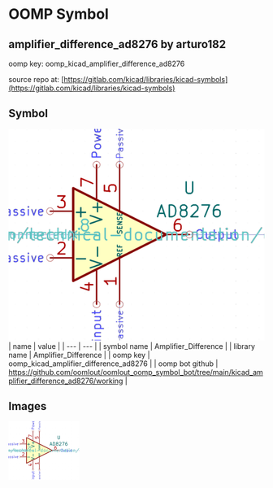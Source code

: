 # OOMP Symbol  
## amplifier_difference_ad8276  by arturo182  
  
oomp key: oomp_kicad_amplifier_difference_ad8276  
  
source repo at: [https://gitlab.com/kicad/libraries/kicad-symbols](https://gitlab.com/kicad/libraries/kicad-symbols)  
## Symbol  
  
[![working.png](working_600.png)](working.png)  
| name | value | 
| --- | --- | 
| symbol name | Amplifier_Difference | 
| library name | Amplifier_Difference | 
| oomp key | oomp_kicad_amplifier_difference_ad8276 | 
| oomp bot github | https://github.com/oomlout/oomlout_oomp_symbol_bot/tree/main/kicad_amplifier_difference_ad8276/working | 
## Images  
  
[![working.png](working_140.png)](working.png)  
